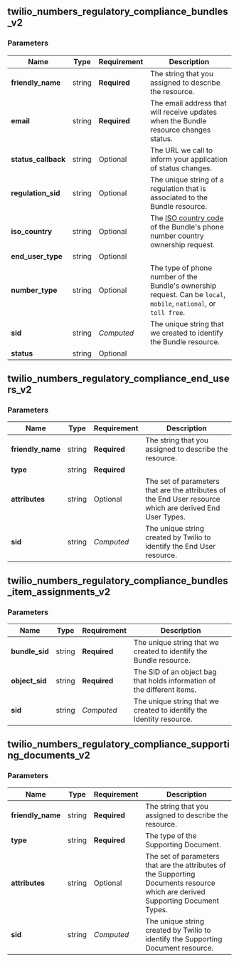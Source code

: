
## twilio_numbers_regulatory_compliance_bundles_v2

### Parameters

Name | Type | Requirement | Description
--- | --- | --- | ---
**friendly_name** | string | **Required** | The string that you assigned to describe the resource.
**email** | string | **Required** | The email address that will receive updates when the Bundle resource changes status.
**status_callback** | string | Optional | The URL we call to inform your application of status changes.
**regulation_sid** | string | Optional | The unique string of a regulation that is associated to the Bundle resource.
**iso_country** | string | Optional | The [ISO country code](https://en.wikipedia.org/wiki/ISO_3166-1_alpha-2) of the Bundle's phone number country ownership request.
**end_user_type** | string | Optional | 
**number_type** | string | Optional | The type of phone number of the Bundle's ownership request. Can be `local`, `mobile`, `national`, or `toll free`.
**sid** | string | *Computed* | The unique string that we created to identify the Bundle resource.
**status** | string | Optional | 

## twilio_numbers_regulatory_compliance_end_users_v2

### Parameters

Name | Type | Requirement | Description
--- | --- | --- | ---
**friendly_name** | string | **Required** | The string that you assigned to describe the resource.
**type** | string | **Required** | 
**attributes** | string | Optional | The set of parameters that are the attributes of the End User resource which are derived End User Types.
**sid** | string | *Computed* | The unique string created by Twilio to identify the End User resource.

## twilio_numbers_regulatory_compliance_bundles_item_assignments_v2

### Parameters

Name | Type | Requirement | Description
--- | --- | --- | ---
**bundle_sid** | string | **Required** | The unique string that we created to identify the Bundle resource.
**object_sid** | string | **Required** | The SID of an object bag that holds information of the different items.
**sid** | string | *Computed* | The unique string that we created to identify the Identity resource.

## twilio_numbers_regulatory_compliance_supporting_documents_v2

### Parameters

Name | Type | Requirement | Description
--- | --- | --- | ---
**friendly_name** | string | **Required** | The string that you assigned to describe the resource.
**type** | string | **Required** | The type of the Supporting Document.
**attributes** | string | Optional | The set of parameters that are the attributes of the Supporting Documents resource which are derived Supporting Document Types.
**sid** | string | *Computed* | The unique string created by Twilio to identify the Supporting Document resource.

